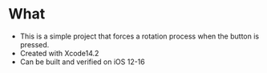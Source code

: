 # What

- This is a simple project that forces a rotation process when the button is pressed.
- Created with Xcode14.2
- Can be built and verified on iOS 12-16